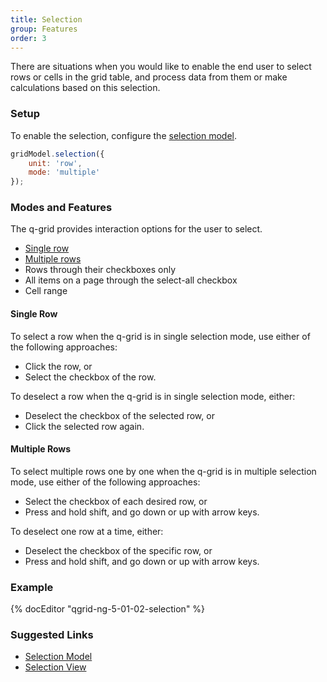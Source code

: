 ```yaml
---
title: Selection
group: Features
order: 3
---
```


There are situations when you would like to enable the end user to select rows or cells in the grid table, and process data from them or make calculations based on this selection.

### Setup

To enable the selection, configure the [selection model](/doc/api/selection-model.html).

```javascript
gridModel.selection({
    unit: 'row',
    mode: 'multiple'
});
```

### Modes and Features

The q-grid provides interaction options for the user to select.

* [Single row](#Single-Row)
* [Multiple rows](#Multiple-Rows)
* Rows through their checkboxes only
* All items on a page through the select-all checkbox
* Cell range

#### Single Row

To select a row when the q-grid is in single selection mode, use either of the following approaches:

* Click the row, or
* Select the checkbox of the row.

To deselect a row when the q-grid is in single selection mode, either:

* Deselect the checkbox of the selected row, or
* Click the selected row again.

#### Multiple Rows

To select multiple rows one by one when the q-grid is in multiple selection mode, use either of the following approaches:

* Select the checkbox of each desired row, or
* Press and hold shift, and go down or up with arrow keys.

To deselect one row at a time, either:

* Deselect the checkbox of the specific row, or
* Press and hold shift, and go down or up with arrow keys.

### Example

{% docEditor "qgrid-ng-5-01-02-selection" %}

### Suggested Links

* [Selection Model](/doc/api/selection-model.html)
* [Selection View](/doc/api/selection-view.html)
